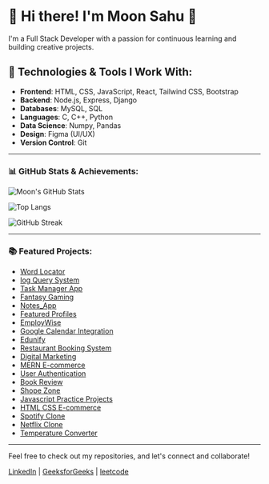 # 👋 Hi there! I'm **Moon Sahu** 🌙

I'm a Full Stack Developer with a passion for continuous learning and building creative projects.

## 🔧 Technologies & Tools I Work With:
- **Frontend**: HTML, CSS, JavaScript, React, Tailwind CSS, Bootstrap
- **Backend**: Node.js, Express, Django
- **Databases**: MySQL, SQL
- **Languages**: C, C++, Python
- **Data Science**: Numpy, Pandas
- **Design**: Figma (UI/UX)
- **Version Control**: Git

---

### 📊 GitHub Stats & Achievements:

![Moon's GitHub Stats](https://github-readme-stats.vercel.app/api?username=Rishmo&show_icons=true&hide_title=true&hide=prs&theme=radical)

![Top Langs](https://github-readme-stats.vercel.app/api/top-langs/?username=Rishmo&layout=compact&theme=radical)

![GitHub Streak](https://github-readme-streak-stats.herokuapp.com/?user=Rishmo&theme=radical)

---

### 📚 Featured Projects:
- [Word Locator](https://github.com/Rishmo/WordLocator)
- [log Query System](https://github.com/Rishmo/log-query-system-fullstack)
- [Task Manager App](https://github.com/Rishmo/Task-Manager-App)
- [Fantasy Gaming](https://github.com/Rishmo/fantasy_gaming)
- [Notes_App](https://github.com/Rishmo/Notes_App)
- [Featured Profiles](https://github.com/Rishmo/Featured_Profiles)
- [EmployWise](https://github.com/Rishmo/EmployWise_Project)
- [Google Calendar Integration](https://github.com/Rishmo/google-calendar-integration)
- [Edunify](https://github.com/Rishmo/Edunify)
- [Restaurant Booking System](https://github.com/Rishmo/Restaurant-Booking-System)
- [Digital Marketing](https://github.com/Rishmo/Digital-Marketing)
- [MERN E-commerce](https://github.com/Rishmo/HindustanMarket)
- [User Authentication](https://github.com/Rishmo/User-Authentication)
- [Book Review](https://github.com/Rishmo/Book_Review)
- [Shope Zone](https://github.com/Rishmo/shope_zone)
- [Javascript Practice Projects](https://github.com/Rishmo/JavaScript-Practice-Project)
- [HTML CSS E-commerce](https://github.com/Rishmo/ECommerce-using-HTML---CSS)
- [Spotify Clone](https://github.com/Rishmo/Basic_Programs/tree/main/spotify_clone(HTML_CSS))
- [Netflix Clone](https://github.com/Rishmo/Netflix_Homepage)
- [Temperature Converter](https://github.com/Rishmo/Temperature_Converter)

---

Feel free to check out my repositories, and let's connect and collaborate!

[LinkedIn](https://www.linkedin.com/in/moon-sahu-51656b261/) | [GeeksforGeeks](https://www.geeksforgeeks.org/user/moonsayidg/) | [leetcode](https://leetcode.com/u/moonsahu08/)
